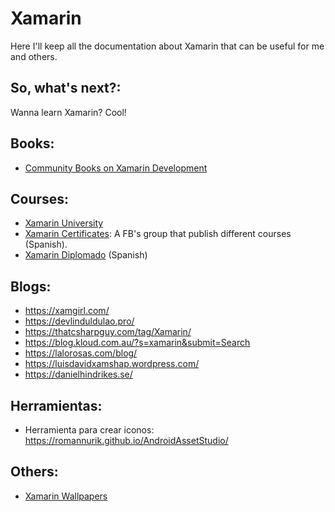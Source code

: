 # Xamarin
Here I'll keep all the documentation about Xamarin that can be useful for me and others.

## So, what's next?:
Wanna learn Xamarin? Cool!

## Books:
* [Community Books on Xamarin Development](https://blog.xamarin.com/community-books-xamarin-development/)

## Courses:
* [Xamarin University](https://university.xamarin.com)
* [Xamarin Certificates](https://university.xamarin.com): A FB's group that publish different courses (Spanish).
* [Xamarin Diplomado](https://luisbeltran.mx/2018/05/29/curso-xamarin-diplomado-2018/) (Spanish)

## Blogs:
* https://xamgirl.com/
* https://devlinduldulao.pro/
* https://thatcsharpguy.com/tag/Xamarin/
* https://blog.kloud.com.au/?s=xamarin&submit=Search
* https://lalorosas.com/blog/
* https://luisdavidxamshap.wordpress.com/
* https://danielhindrikes.se/

## Herramientas:
* Herramienta para crear iconos: https://romannurik.github.io/AndroidAssetStudio/

## Others:
* [Xamarin Wallpapers]()

